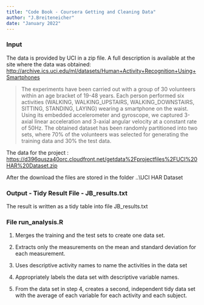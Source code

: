```yaml
---
title: "Code Book - Coursera Getting and Cleaning Data"
author: "J.Breiteneicher" 
date: "January 2022" 
---
```


### Input

The data is provided by UCI in a zip file. A full description is available at the site where the data was obtained: <http://archive.ics.uci.edu/ml/datasets/Human+Activity+Recognition+Using+Smartphones>

> The experiments have been carried out with a group of 30 volunteers within an age bracket of 19-48 years. Each person performed six activities (WALKING, WALKING_UPSTAIRS, WALKING_DOWNSTAIRS, SITTING, STANDING, LAYING) wearing a smartphone on the waist. Using its embedded accelerometer and gyroscope, we captured 3-axial linear acceleration and 3-axial angular velocity at a constant rate of 50Hz. The obtained dataset has been randomly partitioned into two sets, where 70% of the volunteers was selected for generating the training data and 30% the test data.

The data for the project : <https://d396qusza40orc.cloudfront.net/getdata%2Fprojectfiles%2FUCI%20HAR%20Dataset.zip>

After the download the files are stored in the folder ..\\UCI HAR Dataset

### Output - Tidy Result File - JB_results.txt

The result is written as a tidy table into file JB_results.txt

### File run_analysis.R

1.  Merges the training and the test sets to create one data set.

2.  Extracts only the measurements on the mean and standard deviation for each measurement.

3.  Uses descriptive activity names to name the activities in the data set

4.  Appropriately labels the data set with descriptive variable names.

5.  From the data set in step 4, creates a second, independent tidy data set with the average of each variable for each activity and each subject.
